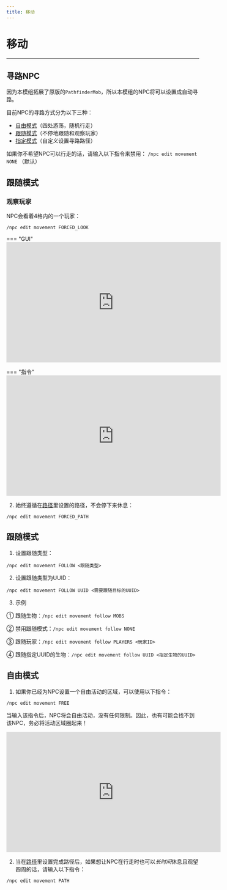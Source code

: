 ```yaml
---
title: 移动
---
```



# 移动

---


## 寻路NPC

因为本模组拓展了原版的`PathfinderMob`，所以本模组的NPC将可以设置成自动寻路。

目前NPC的寻路方式分为以下三种：

* [自由模式](#free-movement)（四处游荡，随机行走）
* [跟随模式](#strict-movement)（不停地跟随和观察玩家）
* [指定模式](#follow-movement)（自定义设置寻路路径）


如果你不希望NPC可以行走的话，请输入以下指令来禁用：
`/npc edit movement NONE` （默认）


## 跟随模式

### 观察玩家

NPC会看着4格内的一个玩家：
```
/npc edit movement FORCED_LOOK
```

=== "GUI"
	<iframe width="560" height="315" src="https://www.youtube-nocookie.com/embed/EofYSR-D4PI" title="YouTube video player" frameborder="0" allow="accelerometer; autoplay; clipboard-write; encrypted-media; gyroscope; picture-in-picture" allowfullscreen></iframe>

=== "指令"
	<iframe width="560" height="315" src="https://www.youtube-nocookie.com/embed/X9z0ykvXUUE" title="YouTube video player" frameborder="0" allow="accelerometer; autoplay; clipboard-write; encrypted-media; gyroscope; picture-in-picture" allowfullscreen></iframe>

2. 始终遵循在[路径](path.md)里设置的路径，不会停下来休息：
```
/npc edit movement FORCED_PATH
```


## 跟随模式

1. 设置跟随类型：
```
/npc edit movement FOLLOW <跟随类型>
```

2. 设置跟随类型为UUID：
```
/npc edit movement FOLLOW UUID <需要跟随目标的UUID>
```

3. 示例

① 跟随生物：`/npc edit movement follow MOBS `

② 禁用跟随模式：`/npc edit movement follow NONE`

③ 跟随玩家：`/npc edit movement follow PLAYERS <玩家ID>`

④ 跟随指定UUID的生物：`/npc edit movement follow UUID <指定生物的UUID>`


## 自由模式

1. 如果你已经为NPC设置一个自由活动的区域，可以使用以下指令：
```
/npc edit movement FREE
```
当输入该指令后，NPC将会自由活动，没有任何限制。因此，也有可能会找不到该NPC，务必将活动区域圈起来！

<iframe width="560" height="315" src="https://www.youtube-nocookie.com/embed/Mv3TnTVJ2aM" title="YouTube video player" frameborder="0" allow="accelerometer; autoplay; clipboard-write; encrypted-media; gyroscope; picture-in-picture" allowfullscreen></iframe>

2. 当在[路径](path.md)里设置完成路径后，如果想让NPC在行走时也可以*长时间*休息且观望四周的话，请输入以下指令：
```
/npc edit movement PATH
```